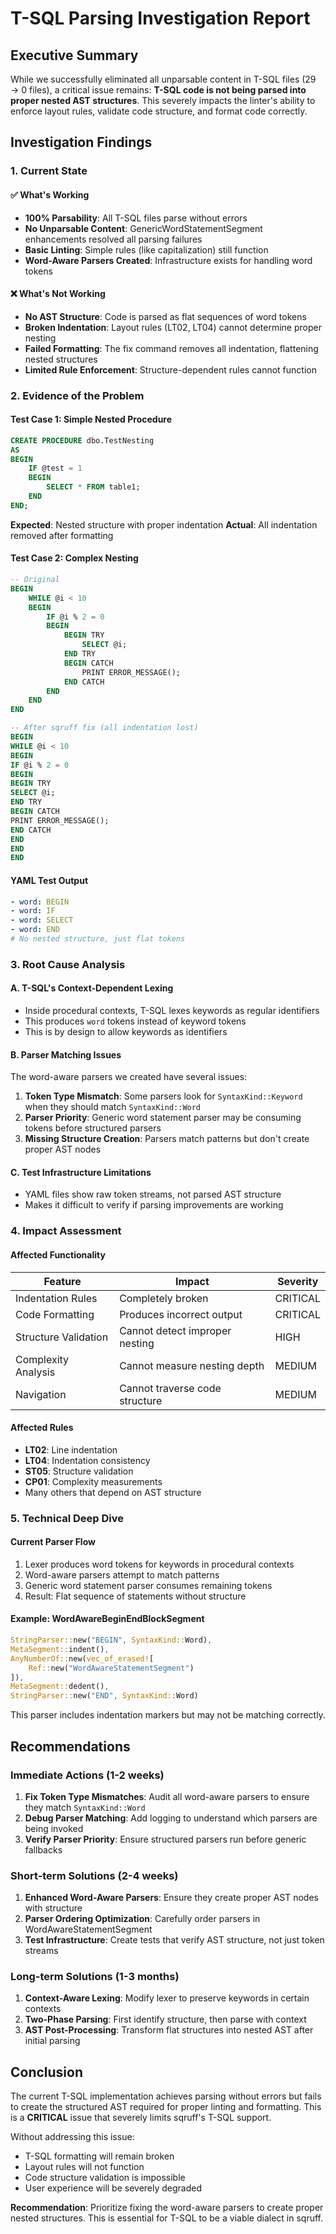 # T-SQL Parsing Investigation Report

## Executive Summary

While we successfully eliminated all unparsable content in T-SQL files (29 → 0 files), a critical issue remains: **T-SQL code is not being parsed into proper nested AST structures**. This severely impacts the linter's ability to enforce layout rules, validate code structure, and format code correctly.

## Investigation Findings

### 1. Current State

#### ✅ What's Working
- **100% Parsability**: All T-SQL files parse without errors
- **No Unparsable Content**: GenericWordStatementSegment enhancements resolved all parsing failures
- **Basic Linting**: Simple rules (like capitalization) still function
- **Word-Aware Parsers Created**: Infrastructure exists for handling word tokens

#### ❌ What's Not Working
- **No AST Structure**: Code is parsed as flat sequences of word tokens
- **Broken Indentation**: Layout rules (LT02, LT04) cannot determine proper nesting
- **Failed Formatting**: The fix command removes all indentation, flattening nested structures
- **Limited Rule Enforcement**: Structure-dependent rules cannot function

### 2. Evidence of the Problem

#### Test Case 1: Simple Nested Procedure
```sql
CREATE PROCEDURE dbo.TestNesting
AS
BEGIN
    IF @test = 1
    BEGIN
        SELECT * FROM table1;
    END
END;
```

**Expected**: Nested structure with proper indentation
**Actual**: All indentation removed after formatting

#### Test Case 2: Complex Nesting
```sql
-- Original
BEGIN
    WHILE @i < 10
    BEGIN
        IF @i % 2 = 0
        BEGIN
            BEGIN TRY
                SELECT @i;
            END TRY
            BEGIN CATCH
                PRINT ERROR_MESSAGE();
            END CATCH
        END
    END
END

-- After sqruff fix (all indentation lost)
BEGIN
WHILE @i < 10
BEGIN
IF @i % 2 = 0
BEGIN
BEGIN TRY
SELECT @i;
END TRY
BEGIN CATCH
PRINT ERROR_MESSAGE();
END CATCH
END
END
END
```

#### YAML Test Output
```yaml
- word: BEGIN
- word: IF
- word: SELECT
- word: END
# No nested structure, just flat tokens
```

### 3. Root Cause Analysis

#### A. T-SQL's Context-Dependent Lexing
- Inside procedural contexts, T-SQL lexes keywords as regular identifiers
- This produces `word` tokens instead of keyword tokens
- This is by design to allow keywords as identifiers

#### B. Parser Matching Issues
The word-aware parsers we created have several issues:

1. **Token Type Mismatch**: Some parsers look for `SyntaxKind::Keyword` when they should match `SyntaxKind::Word`
2. **Parser Priority**: Generic word statement parser may be consuming tokens before structured parsers
3. **Missing Structure Creation**: Parsers match patterns but don't create proper AST nodes

#### C. Test Infrastructure Limitations
- YAML files show raw token streams, not parsed AST structure
- Makes it difficult to verify if parsing improvements are working

### 4. Impact Assessment

#### Affected Functionality
| Feature | Impact | Severity |
|---------|---------|----------|
| Indentation Rules | Completely broken | CRITICAL |
| Code Formatting | Produces incorrect output | CRITICAL |
| Structure Validation | Cannot detect improper nesting | HIGH |
| Complexity Analysis | Cannot measure nesting depth | MEDIUM |
| Navigation | Cannot traverse code structure | MEDIUM |

#### Affected Rules
- **LT02**: Line indentation
- **LT04**: Indentation consistency
- **ST05**: Structure validation
- **CP01**: Complexity measurements
- Many others that depend on AST structure

### 5. Technical Deep Dive

#### Current Parser Flow
1. Lexer produces word tokens for keywords in procedural contexts
2. Word-aware parsers attempt to match patterns
3. Generic word statement parser consumes remaining tokens
4. Result: Flat sequence of statements without structure

#### Example: WordAwareBeginEndBlockSegment
```rust
StringParser::new("BEGIN", SyntaxKind::Word),
MetaSegment::indent(),
AnyNumberOf::new(vec_of_erased![
    Ref::new("WordAwareStatementSegment")
]),
MetaSegment::dedent(),
StringParser::new("END", SyntaxKind::Word)
```

This parser includes indentation markers but may not be matching correctly.

## Recommendations

### Immediate Actions (1-2 weeks)
1. **Fix Token Type Mismatches**: Audit all word-aware parsers to ensure they match `SyntaxKind::Word`
2. **Debug Parser Matching**: Add logging to understand which parsers are being invoked
3. **Verify Parser Priority**: Ensure structured parsers run before generic fallbacks

### Short-term Solutions (2-4 weeks)
1. **Enhanced Word-Aware Parsers**: Ensure they create proper AST nodes with structure
2. **Parser Ordering Optimization**: Carefully order parsers in WordAwareStatementSegment
3. **Test Infrastructure**: Create tests that verify AST structure, not just token streams

### Long-term Solutions (1-3 months)
1. **Context-Aware Lexing**: Modify lexer to preserve keywords in certain contexts
2. **Two-Phase Parsing**: First identify structure, then parse with context
3. **AST Post-Processing**: Transform flat structures into nested AST after initial parsing

## Conclusion

The current T-SQL implementation achieves parsing without errors but fails to create the structured AST required for proper linting and formatting. This is a **CRITICAL** issue that severely limits sqruff's T-SQL support.

Without addressing this issue:
- T-SQL formatting will remain broken
- Layout rules will not function
- Code structure validation is impossible
- User experience will be severely degraded

**Recommendation**: Prioritize fixing the word-aware parsers to create proper nested structures. This is essential for T-SQL to be a viable dialect in sqruff.